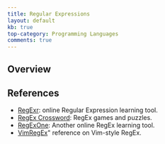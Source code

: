 ```yaml
---
title: Regular Expressions
layout: default
kb: true
top-category: Programming Languages
comments: true
---
```


## Overview

## References

* [RegExr](https://regexr.com/): online Regular Expression learning tool.
* [RegEx Crossword](https://regexcrossword.com/): RegEx games and puzzles.
* [RegExOne](https://regexone.com/): Another online RegEx learning tool.
* [VimRegEx](http://vimregex.com/)" reference on Vim-style RegEx.
